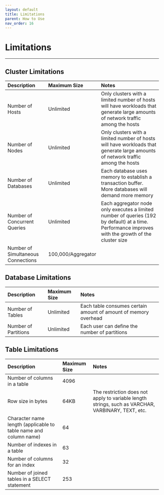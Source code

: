 ```yaml
---
layout: default
title: Limitations
parent: How to Use
nav_order: 16
---
```


# Limitations

---

## Cluster Limitations

| Description                        | Maximum Size       | Notes |
|:-----------------------------------|:-------------------|:------|
| Number of Hosts                    | Unlimited          | Only clusters with a limited number of hosts will have workloads that generate large amounts of network traffic among the hosts |
| Number of Nodes                    | Unlimited          | Only clusters with a limited number of hosts will have workloads that generate large amounts of network traffic among the hosts |
| Number of Databases | Unlimited    | Each database uses memory to establish a transaction buffer. More databases will demand more memory |
| Number of Concurrent Queries       | Unlimited          | Each aggregator node only executes a limited number of queries (192 by default) at a time. Performance improves with the growth of the cluster size |
| Number of Simultaneous Connections | 100,000/Aggregator | |

## Database Limitations

| Description          | Maximum Size | Notes |
|:---------------------|:-------------|:------|
| Number of Tables     | Unlimited    | Each table consumes certain amount of amount of memory overhead |
| Number of Partitions | Unlimited    | Each user can define the number of partitions |

## Table Limitations

| Description                                                      | Maximum Size | Notes |
|:-----------------------------------------------------------------|:-------------|:------|
| Number of columns in a table                                     | 4096         | |
| Row size in bytes                                                | 64KB         | The restriction does not apply to variable length strings, such as VARCHAR, VARBINARY, TEXT, etc. |
| Character name length (applicable to table name and column name) | 64           | |
| Number of indexes in a table                                     | 63           | |
| Number of columns for an index                                   | 32           | |
| Number of joined tables in a SELECT statement                    | 253          | |
